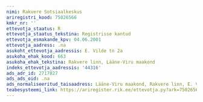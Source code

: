 ```yaml
---
nimi: Rakvere Sotsiaalkeskus
ariregistri_kood: 75026566
kmkr_nr: ''
ettevotja_staatus: R
ettevotja_staatus_tekstina: Registrisse kantud
ettevotja_esmakande_kpv: 04.06.2001
ettevotja_aadress: .na
asukoht_ettevotja_aadressis: E. Vilde tn 2a
asukoha_ehak_kood: 663
asukoha_ehak_tekstina: Rakvere linn, Lääne-Viru maakond
indeks_ettevotja_aadressis: '44316'
ads_adr_id: 2717827
ads_ads_oid: .na
ads_normaliseeritud_taisaadress: Lääne-Viru maakond, Rakvere linn, E. Vilde tn 2a
teabesysteemi_link: https://ariregister.rik.ee/ettevotja.py?ark=75026566&ref=rekvisiidid
---
```

